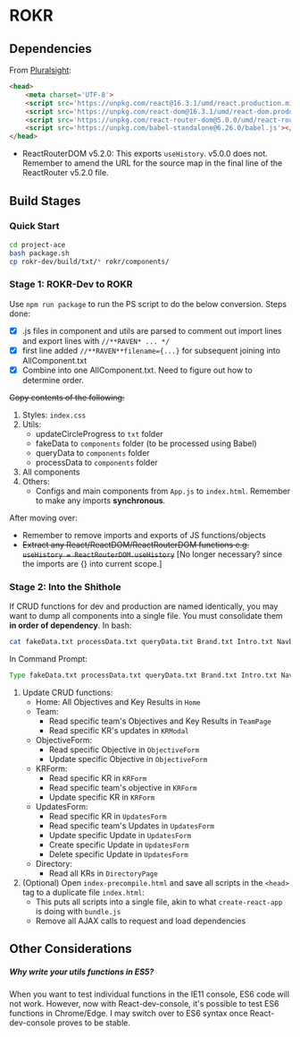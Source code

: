 # ROKR

## Dependencies
From [Pluralsight](https://www.pluralsight.com/guides/using-react-router-with-cdn-links):

```html
<head>
    <meta charset='UTF-8'>
    <script src='https://unpkg.com/react@16.3.1/umd/react.production.min.js'></script>
    <script src='https://unpkg.com/react-dom@16.3.1/umd/react-dom.production.min.js'>    </script>
    <script src='https://unpkg.com/react-router-dom@5.0.0/umd/react-router-dom.min.js'></script>
    <script src='https://unpkg.com/babel-standalone@6.26.0/babel.js'></script>
</head>
```

- ReactRouterDOM v5.2.0: This exports `useHistory`. v5.0.0 does not. Remember to amend the URL for the source map in the final line of the ReactRouter v5.2.0 file.

## Build Stages

### Quick Start

```bash
cd project-ace
bash package.sh
cp rokr-dev/build/txt/* rokr/components/
```

### Stage 1: ROKR-Dev to ROKR
Use `npm run package` to run the PS script to do the below conversion. Steps done:
- [x] .js files in component and utils are parsed to comment out import lines and export lines with `//**RAVEN* ... */`
- [x] first line added `//**RAVEN**filename={...}` for subsequent joining into AllComponent.txt
- [x] Combine into one AllComponent.txt. Need to figure out how to determine order.

~~Copy contents of the following:~~ 
1. Styles: `index.css`
2. Utils:
    - updateCircleProgress to `txt` folder
    - fakeData to `components` folder (to be processed using Babel)
    - queryData to `components` folder
    - processData to `components` folder
2. All components
3. Others:
    - Configs and main components from `App.js` to `index.html`. Remember to make any imports **synchronous**.

After moving over:
- Remember to remove imports and exports of JS functions/objects
- ~~Extract any React/ReactDOM/ReactRouterDOM functions e.g. `useHistory = ReactRouterDOM.useHistory`~~ [No longer necessary? since the imports are {} into current scope.]

### Stage 2: Into the Shithole
If CRUD functions for dev and production are named identically, you may want to dump all components into a single file. You must consolidate them **in order of dependency**. In bash:

```bash
cat fakeData.txt processData.txt queryData.txt Brand.txt Intro.txt Navbar.txt ProgressCard.txt HomeCards.txt ProgressBar.txt Home.txt Icons.txt Modal.txt ObjectiveForm.txt ObjectiveForm2.txt KRForm.txt KRForm2.txt KRModal.txt UpdatesForm.txt OKRCollapse.txt Tabs.txt TeamOKRs.txt Team.txt Timeline.txt Directory.txt > AllComponents.txt
```

In Command Prompt:

```cmd
Type fakeData.txt processData.txt queryData.txt Brand.txt Intro.txt Navbar.txt ProgressCard.txt HomeCards.txt ProgressBar.txt Home.txt Icons.txt Modal.txt ObjectiveForm.txt ObjectiveForm2.txt KRForm.txt KRForm2.txt KRModal.txt UpdatesForm.txt OKRCollapse.txt Tabs.txt TeamOKRs.txt Team.txt Timeline.txt Directory.txt > AllComponents.txt
```

1. Update CRUD functions:
    - Home: All Objectives and Key Results in `Home`
    - Team:
        - Read specific team's Objectives and Key Results in `TeamPage`
        - Read specific KR's updates in `KRModal`
    - ObjectiveForm:
        - Read specific Objective in `ObjectiveForm`
        - Update specific Objective in `ObjectiveForm`
    - KRForm:
        - Read specific KR in `KRForm`
        - Read specific team's objective in `KRForm`
        - Update specific KR in `KRForm`
    - UpdatesForm:
        - Read specific KR in `UpdatesForm`
        - Read specific team's Updates in `UpdatesForm`
        - Update specific Update in `UpdatesForm`
        - Create specific Update in `UpdatesForm`
        - Delete specific Update in `UpdatesForm`
    - Directory:
        - Read all KRs in `DirectoryPage`
2. (Optional) Open `index-precompile.html` and save all scripts in the `<head>` tag to a duplicate file `index.html`:
    - This puts all scripts into a single file, akin to what `create-react-app` is doing with `bundle.js`
    - Remove all AJAX calls to request and load dependencies

## Other Considerations

##### Why write your utils functions in ES5?
When you want to test individual functions in the IE11 console, ES6 code will not work. However, now with React-dev-console, it's possible to test ES6 functions in Chrome/Edge. I may switch over to ES6 syntax once React-dev-console proves to be stable.
